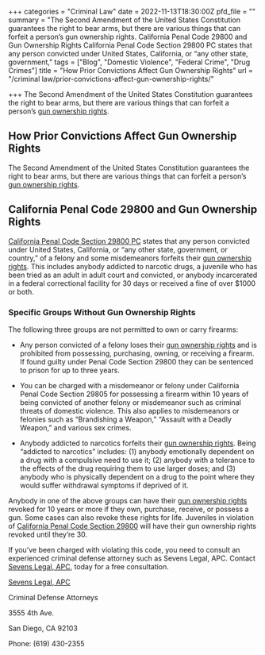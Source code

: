 +++
categories = "Criminal Law"
date = 2022-11-13T18:30:00Z
pfd_file = ""
summary = "The Second Amendment of the United States Constitution guarantees the right to bear arms, but there are various things that can forfeit a person’s gun ownership rights. California Penal Code 29800 and Gun Ownership Rights California Penal Code Section 29800 PC states that any person convicted under United States, California, or “any other state, government,"
tags = ["Blog", "Domestic Violence", "Federal Crime", "Drug Crimes"]
title = "How Prior Convictions Affect Gun Ownership Rights"
url = "/criminal law/prior-convictions-affect-gun-ownership-rights/"

+++
The Second Amendment of the United States Constitution guarantees the right to bear arms, but there are various things that can forfeit a person’s [gun ownership rights](https://www.sevenslegal.com/ "Sevens Legal, APC").

## How Prior Convictions Affect Gun Ownership Rights

The Second Amendment of the United States Constitution guarantees the right to bear arms, but there are various things that can forfeit a person’s [gun ownership rights](https://www.sevenslegal.com/ "Sevens Legal, APC").

## California Penal Code 29800 and Gun Ownership Rights

[California Penal Code Section 29800 PC](https://www.sevenslegal.com/ "Sevens Legal, APC") states that any person convicted under United States, California, or “any other state, government, or country,” of a felony and some misdemeanors forfeits their [gun ownership rights](https://www.sevenslegal.com/ "Sevens Legal, APC"). This includes anybody addicted to narcotic drugs, a juvenile who has been tried as an adult in adult court and convicted, or anybody incarcerated in a federal correctional facility for 30 days or received a fine of over $1000 or both.

### Specific Groups Without Gun Ownership Rights

The following three groups are not permitted to own or carry firearms:

* Any person convicted of a felony loses their [gun ownership rights](https://www.sevenslegal.com/ "Sevens Legal, APC") and is prohibited from possessing, purchasing, owning, or receiving a firearm. If found guilty under Penal Code Section 29800 they can be sentenced to prison for up to three years.


* You can be charged with a misdemeanor or felony under California Penal Code Section 29805 for possessing a firearm within 10 years of being convicted of another felony or misdemeanor such as criminal threats of domestic violence. This also applies to misdemeanors or felonies such as “Brandishing a Weapon,” “Assault with a Deadly Weapon,” and various sex crimes.


* Anybody addicted to narcotics forfeits their [gun ownership rights](https://www.sevenslegal.com/ "Sevens Legal, APC"). Being “addicted to narcotics” includes: (1) anybody emotionally dependent on a drug with a compulsive need to use it; (2) anybody with a tolerance to the effects of the drug requiring them to use larger doses; and (3) anybody who is physically dependent on a drug to the point where they would suffer withdrawal symptoms if deprived of it.

Anybody in one of the above groups can have their [gun ownership rights](https://www.sevenslegal.com/ "Sevens Legal, APC") revoked for 10 years or more if they own, purchase, receive, or possess a gun. Some cases can also revoke these rights for life. Juveniles in violation of [California Penal Code Section 29800](https://www.sevenslegal.com/ "Sevens Legal, APC") will have their gun ownership rights revoked until they’re 30.

If you’ve been charged with violating this code, you need to consult an experienced criminal defense attorney such as Sevens Legal, APC. Contact [Sevens Legal, APC](https://www.sevenslegal.com/ "Sevens Legal, APC"), today for a free consultation.

[Sevens Legal, APC](https://www.sevenslegal.com/ "Sevens Legal, APC")

Criminal Defense Attorneys

3555 4th Ave.

San Diego, CA 92103

Phone: (619) 430-2355